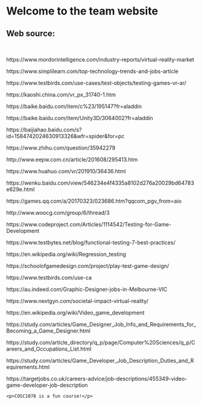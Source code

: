 <!DOCTYPE html>
<html>
  <head>
    <meta charset="UTF-8">
    <title>My COSC1078 Home Page</title>
  </head>
  <body>
    <h1>Welcome to the team website</h1>
    <h2>Web source:</h2>
        <br>
         <P>https://www.mordorintelligence.com/industry-reports/virtual-reality-market</P>
         <P>https://www.simplilearn.com/top-technology-trends-and-jobs-article</P>
         <P>https://www.testbirds.com/use-cases/test-objects/testing-games-vr-ar/</P>
         <P>https://kaoshi.china.com/vr_px_31740-1.htm</P>
         <P>https://baike.baidu.com/item/c%23/195147?fr=aladdin</P>
         <P>https://baike.baidu.com/item/Unity3D/3064002?fr=aladdin</P>
         <P>https://baijiahao.baidu.com/s?id=1584742024630913326&wfr=spider&for=pc</P>
         <P>https://www.zhihu.com/question/35942279</P>
         <P>http://www.eepw.com.cn/article/201608/295413.htm</P>
         <P>https://www.huahuo.com/vr/201910/36436.html</P>
         <P>https://wenku.baidu.com/view/546234e4f4335a8102d276a20029bd64783e629e.html</P>
         <P>https://games.qq.com/a/20170323/023686.htm?qqcom_pgv_from=aio</P>
         <P>http://www.woocg.com/group/6/thread/3</P>
         <P>https://www.codeproject.com/Articles/1114542/Testing-for-Game-Development</P>
         <P>https://www.testbytes.net/blog/functional-testing-7-best-practices/</P>
         <P>https://en.wikipedia.org/wiki/Regression_testing</P>
         <P>https://schoolofgamedesign.com/project/play-test-game-design/</P>
         <P>https://www.testbirds.com/use-ca</P>
         <p>https://au.indeed.com/Graphic-Designer-jobs-in-Melbourne-VIC</p>
         <p>https://www.nextgyn.com/societal-impact-virtual-reality/</p>
         <p>https://en.wikipedia.org/wiki/Video_game_development</p>
         <p>https://study.com/articles/Game_Designer_Job_Info_and_Requirements_for_Becoming_a_Game_Designer.html</p>
    <p>https://study.com/article_directory/q_p/page/Computer%20Sciences/q_p/Careers_and_Occupations_List.html</p>
    <p>https://study.com/articles/Game_Developer_Job_Description_Duties_and_Requirements.html</p>
    <p>https://targetjobs.co.uk/careers-advice/job-descriptions/455349-video-game-developer-job-description</p>
    
    <p>COSC1078 is a fun course!</p>
  </body>
</html>
